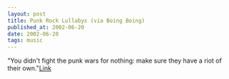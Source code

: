 ```yaml
---
layout: post
title: Punk Rock Lullabys (via Boing Boing)
published_at: 2002-06-20
date: 2002-06-20
tags: music
---
```


"You didn't fight the punk wars for nothing: make sure they have a riot of their own."[Link](http://www.punkrockbaby.com/)  